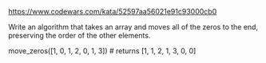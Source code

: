 https://www.codewars.com/kata/52597aa56021e91c93000cb0

Write an algorithm that takes an array and moves all of the zeros to the end, preserving the order of the other elements.

move_zeros([1, 0, 1, 2, 0, 1, 3]) # returns [1, 1, 2, 1, 3, 0, 0]